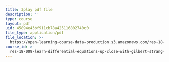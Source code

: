 ```yaml
---
title: 3play pdf file
description: ''
type: course
layout: pdf
uid: 45894e43bf911cb78a425116802740c0
file_type: application/pdf
file_location: >-
  https://open-learning-course-data-production.s3.amazonaws.com/res-18-009-learn-differential-equations-up-close-with-gilbert-strang-and-cleve-moler-fall-2015/45894e43bf911cb78a425116802740c0_zrFJKy5l_PY.pdf
course_id: >-
  res-18-009-learn-differential-equations-up-close-with-gilbert-strang-and-cleve-moler-fall-2015
---
```

